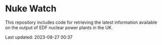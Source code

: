# Nuke Watch

This repository includes code for retrieving the latest information available on the output of EDF nuclear power plants in the UK.

Last updated: 2023-08-27 00:37